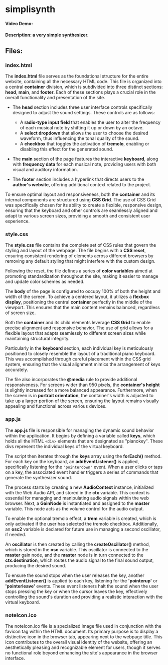 # simplisynth
#### Video Demo:  <URL HERE>
#### Description: a very simple synthesizer.
## Files:

### index.html
The **index.html** file serves as the foundational structure for the entire website, containing all the necessary HTML code. This file is organized into a central **container** division, which is subdivided into three distinct sections: **head**, **main**, and **footer**. Each of these sections plays a crucial role in the overall functionality and presentation of the site.

- The **head** section includes three user interface controls specifically designed to adjust the sound settings. These controls are as follows:
   - A **radio-type input field** that enables the user to alter the frequency of each musical note by shifting it up or down by an octave.
   - A **select dropdown** that allows the user to choose the desired waveform, thus influencing the tonal quality of the sound.
   - A **checkbox** that toggles the activation of **tremolo**, enabling or disabling this effect for the generated sound.

- The **main** section of the page features the interactive **keyboard**, along with **frequency data** for each musical note, providing users with both visual and auditory information.

- The **footer** section includes a hyperlink that directs users to the **author's website**, offering additional context related to the project.

To ensure optimal layout and responsiveness, both the **container** and its internal components are structured using **CSS Grid**. The use of CSS Grid was specifically chosen for its ability to create a flexible, responsive design, ensuring that the keyboard and other controls are seamlessly aligned and adapt to various screen sizes, providing a smooth and consistent user experience.

### style.css
The **style.css** file contains the complete set of CSS rules that govern the styling and layout of the webpage. The file begins with a **CSS reset**, ensuring consistent rendering of elements across different browsers by removing any default styling that might interfere with the custom design.

Following the reset, the file defines a series of **color variables** aimed at promoting standardization throughout the site, making it easier to manage and update color schemes as needed.

The **body** of the page is configured to occupy 100% of both the height and width of the screen. To achieve a centered layout, it utilizes a **flexbox display**, positioning the central **container** perfectly in the middle of the viewport. This ensures that the main content remains balanced, regardless of screen size.

Both the **container** and its child elements leverage **CSS Grid** to enable precise alignment and responsive behavior. The use of grid allows for a flexible layout that adapts seamlessly to different screen sizes while maintaining structural integrity.

Particularly in the **keyboard** section, each individual key is meticulously positioned to closely resemble the layout of a traditional piano keyboard. This was accomplished through careful placement within the CSS grid system, ensuring that the visual alignment mimics the arrangement of keys accurately.

The file also incorporates the **@media** rule to provide additional responsiveness. For screens wider than 950 pixels, the **container's height** is slightly increased for a more balanced appearance. Furthermore, when the screen is in **portrait orientation**, the container's width is adjusted to take up a larger portion of the screen, ensuring the layout remains visually appealing and functional across various devices.

### app.js
The **app.js** file is responsible for managing the dynamic sound behavior within the application. It begins by defining a variable called **keys**, which holds all the HTML `<div>` elements that are designated as "pianokey". These divs represent the individual keys of the virtual keyboard.

The script then iterates through the **keys** array using the **forEach()** method. For each key on the keyboard, an **addEventListener()** is applied, specifically listening for the `'pointerdown'` event. When a user clicks or taps on a key, the associated event handler triggers a series of commands that generate the synthesizer sound.

The process starts by creating a new **AudioContext** instance, initialized with the Web Audio API, and stored in the **ctx** variable. This context is essential for managing and manipulating audio signals within the web browser. Next, a **GainNode** is instantiated and assigned to the **master** variable. This node acts as the volume control for the audio output.

To enable the optional tremolo effect, a **trem** variable is created, which is only activated if the user has selected the tremolo checkbox. Additionally, an **osc2** variable is declared for future use in managing a second oscillator, if needed.

An **oscillator** is then created by calling the **createOscillator()** method, which is stored in the **osc** variable. This oscillator is connected to the **master** gain node, and the **master** node is in turn connected to the **ctx.destination**, which routes the audio signal to the final sound output, producing the desired sound.

To ensure the sound stops when the user releases the key, another **addEventListener()** is applied to each key, listening for the **'pointerup'** or **'pointerleave'** events. These event listeners halt the sound when the user stops pressing the key or when the cursor leaves the key, effectively controlling the sound's duration and providing a realistic interaction with the virtual keyboard.


### noteIcon.ico
The noteIcon.ico file is a specialized image file used in conjunction with the favicon tag within the HTML document. Its primary purpose is to display a distinctive icon in the browser tab, appearing next to the webpage title. This icon contributes to the overall visual identity of the website, offering an aesthetically pleasing and recognizable element for users, though it serves no functional role beyond enhancing the site's appearance in the browser interface.